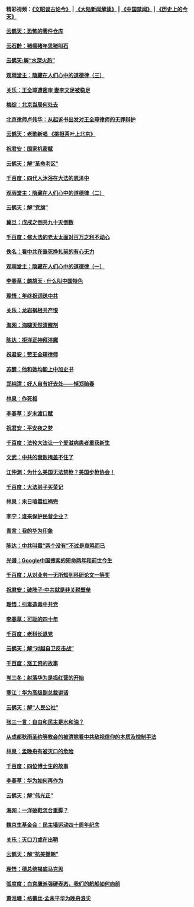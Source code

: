 #### 精彩视频：[《文昭谈古论今》](https://github.com/gfw-breaker/wenzhao/blob/master/README.md?t=12311531) | [《大陆新闻解读》](https://github.com/gfw-breaker/ntdtv-comedy/blob/master/README.md?t=12311531) | [《中国禁闻》](https://github.com/gfw-breaker/ntdtv-news/blob/master/README.md?t=12311531) | [《历史上的今天》](https://github.com/gfw-breaker/today-in-history/blob/master/README.md?t=12311531) 

#### [云鹤天：恐怖的零件仓库](../pages/nsc993/n10942847.md?t=12311531) 

#### [云石黔：猪瘟猪年思猪叫石](../pages/nsc993/n10943180.md?t=12311531) 

#### [云鹤天:解“水深火热”](../pages/nsc993/n10942828.md?t=12311531) 

#### [观雨堂主：隐藏在人们心中的道德律（三）](../pages/nsc993/n10941445.md?t=12311531) 

#### [关乐：王全璋遭密审 妻李文足被稳足](../pages/nsc993/n10941420.md?t=12311531) 

#### [梅绽：北京当局何处去](../pages/nsc993/n10941407.md?t=12311531) 

#### [北京律师卢伟华：从起诉书出发对王全璋律师的无罪辩护](../pages/nsc993/n10939303.md?t=12311531) 

#### [云鹤天：老歌新唱 《挑担茶叶上北京》](../pages/nsc993/n10937870.md?t=12311531) 

#### [祝君安：国家机密赋](../pages/nsc993/n10937863.md?t=12311531) 

#### [云鹤天：解“革命老区”](../pages/nsc993/n10937858.md?t=12311531) 

#### [千百度：四代人沐浴在大法的恩泽中](../pages/nsc993/n10937630.md?t=12311531) 

#### [观雨堂主：隐藏在人们心中的道德律（二）](../pages/nsc993/n10937219.md?t=12311531) 

#### [云鹤天：解“党旗”](../pages/nsc993/n10937211.md?t=12311531) 

#### [冀旦：戊戌之倒共九十天倒数](../pages/nsc993/n10937168.md?t=12311531) 

#### [千百度：修大法的老太太面对百万之利不动心](../pages/nsc993/n10934913.md?t=12311531) 

#### [佚名：看中共在垂死挣扎前的有心无力](../pages/nsc993/n10934707.md?t=12311531) 

#### [观雨堂主：隐藏在人们心中的道德律（一）](../pages/nsc993/n10934699.md?t=12311531) 

#### [李春草：鹧鸪天 ‧ 什么叫中国特色](../pages/nsc993/n10934694.md?t=12311531) 

#### [理悟：年终祝词送中共](../pages/nsc993/n10933269.md?t=12311531) 

#### [关乐：龙岩祸根共产恨](../pages/nsc993/n10933253.md?t=12311531) 

#### [海网：海啸天然清醒剂](../pages/nsc993/n10933251.md?t=12311531) 

#### [陈达：拒洋正神拜洋魔](../pages/nsc993/n10933235.md?t=12311531) 

#### [祝君安：赞王全璋律师](../pages/nsc993/n10933273.md?t=12311531) 

#### [苏醒：他和她均能上中加史书](../pages/nsc993/n10933262.md?t=12311531) 

#### [郑纯清：好人自有好去处——悼郑贻春](../pages/nsc993/n10933256.md?t=12311531) 

#### [林泉：作死相](../pages/nsc993/n10933248.md?t=12311531) 

#### [李春草：岁末渡口赋](../pages/nsc993/n10933243.md?t=12311531) 

#### [祝君安：平安夜之梦](../pages/nsc993/n10931089.md?t=12311531) 

#### [千百度：法轮大法让一个爱滋病患者重获新生](../pages/nsc993/n10931128.md?t=12311531) 

#### [文武：中共的衰败掩盖不住了](../pages/nsc993/n10931085.md?t=12311531) 

#### [江仲渊：为什么美国无法禁枪？美国步枪协会！](../pages/nsc993/n10931078.md?t=12311531) 

#### [千百度：大法弟子买菜记](../pages/nsc993/n10929626.md?t=12311531) 

#### [林泉：末日喧嚣红祸完](../pages/nsc993/n10929158.md?t=12311531) 

#### [李宁：谁来保护民营企业？](../pages/nsc993/n10929049.md?t=12311531) 

#### [青言：我的华为印象](../pages/nsc993/n10927223.md?t=12311531) 

#### [陈达：中共叫嚣“两个没有”不过是哀鸣而已](../pages/nsc993/n10927213.md?t=12311531) 

#### [光谱：Google中国搜索的短命两年和前世今生](../pages/nsc993/n10927202.md?t=12311531) 

#### [千百度：从对业务一无所知到科研论文一等奖](../pages/nsc993/n10924400.md?t=12311531) 

#### [祝君安：破阵子‧中共就是非关税壁垒](../pages/nsc993/n10924033.md?t=12311531) 

#### [理悟：引毒造毒中共党](../pages/nsc993/n10922164.md?t=12311531) 

#### [李春草：可耻的四十年](../pages/nsc993/n10922095.md?t=12311531) 

#### [千百度：老科长退党](../pages/nsc993/n10922047.md?t=12311531) 

#### [云鹤天：解“对越自卫反击战”](../pages/nsc993/n10921340.md?t=12311531) 

#### [千百度：涨工资的故事](../pages/nsc993/n10919446.md?t=12311531) 

#### [岑三冬：射落华为是捣红营的开始](../pages/nsc993/n10919253.md?t=12311531) 

#### [寒江：华为高级副总裁讲话](../pages/nsc993/n10919239.md?t=12311531) 

#### [云鹤天：解“人民公社”](../pages/nsc993/n10917506.md?t=12311531) 

#### [张三一言：自由和民主是水和油？](../pages/nsc993/n10917501.md?t=12311531) 

#### [从成都秋雨圣约等教会的被清除看中共敌视信仰的本质及控制手法](../pages/nsc993/n10917309.md?t=12311531) 

#### [林泉：孟晚舟有被灭口的危险](../pages/nsc993/n10917305.md?t=12311531) 

#### [千百度：四位博士生的故事](../pages/nsc993/n10915623.md?t=12311531) 

#### [李春草：华为如何再作为](../pages/nsc993/n10915065.md?t=12311531) 

#### [云鹤天：解“伟光正”](../pages/nsc993/n10915024.md?t=12311531) 

#### [海网：一洋破鞋怎合重脚？](../pages/nsc993/n10914810.md?t=12311531) 

#### [魏京生基金会：民主墙运动四十周年纪念](../pages/nsc993/n10913787.md?t=12311531) 

#### [关乐：灭口刀或在出鞘](../pages/nsc993/n10910233.md?t=12311531) 

#### [云鹤天：解“抗美援朝”](../pages/nsc993/n10910225.md?t=12311531) 

#### [理悟：德总统揭底马克思](../pages/nsc993/n10907949.md?t=12311531) 

#### [弧度度：白宫鹰派强硬表态，我们的航船如何向前](../pages/nsc993/n10907681.md?t=12311531) 

#### [萧淮塘：格蕾丝‧孟未平华为晚舟浪尖](../pages/nsc993/n10907590.md?t=12311531) 

